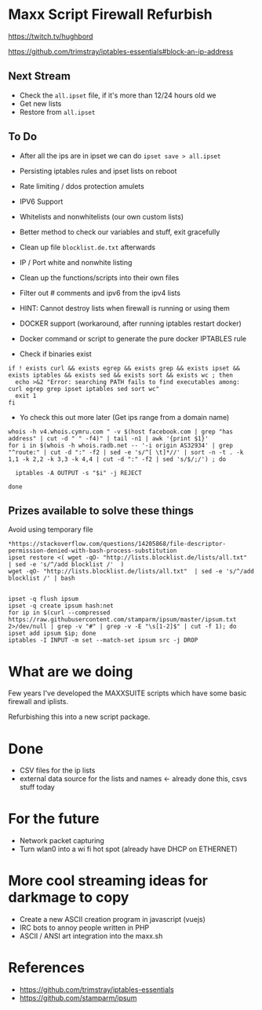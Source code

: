 # Maxx Script Firewall Refurbish

https://twitch.tv/hughbord

https://github.com/trimstray/iptables-essentials#block-an-ip-address

## Next Stream

* Check the `all.ipset` file, if it's more than 12/24 hours old we
 * Get new lists
 * Restore from `all.ipset`

## To Do

* After all the ips are in ipset we can do `ipset save > all.ipset`
* Persisting iptables rules and ipset lists on reboot
* Rate limiting / ddos protection amulets
* IPV6 Support
* Whitelists and nonwhitelists (our own custom lists)
* Better method to check our variables and stuff, exit gracefully
* Clean up file `blocklist.de.txt` afterwards
* IP / Port white and nonwhite listing
* Clean up the functions/scripts into their own files
* Filter out # comments and ipv6 from the ipv4 lists
* HINT: Cannot destroy lists when firewall is running or using them
* DOCKER support (workaround, after running iptables restart docker)
 * Docker command or script to generate the pure docker IPTABLES rule

* Check if binaries exist

```
if ! exists curl && exists egrep && exists grep && exists ipset && exists iptables && exists sed && exists sort && exists wc ; then
  echo >&2 "Error: searching PATH fails to find executables among: curl egrep grep ipset iptables sed sort wc"
  exit 1
fi
```

* Yo check this out more later (Get ips range from a domain name)

```
whois -h v4.whois.cymru.com " -v $(host facebook.com | grep "has address" | cut -d " " -f4)" | tail -n1 | awk '{print $1}'
for i in $(whois -h whois.radb.net -- '-i origin AS32934' | grep "^route:" | cut -d ":" -f2 | sed -e 's/^[ \t]*//' | sort -n -t . -k 1,1 -k 2,2 -k 3,3 -k 4,4 | cut -d ":" -f2 | sed 's/$/;/') ; do

  iptables -A OUTPUT -s "$i" -j REJECT

done
```


## Prizes available to solve these things 

Avoid using temporary file

```
*https://stackoverflow.com/questions/14205868/file-descriptor-permission-denied-with-bash-process-substitution
ipset restore <( wget -qO- "http://lists.blocklist.de/lists/all.txt"  | sed -e 's/^/add blocklist /'  )
wget -qO- "http://lists.blocklist.de/lists/all.txt"  | sed -e 's/^/add blocklist /' | bash


ipset -q flush ipsum
ipset -q create ipsum hash:net
for ip in $(curl --compressed https://raw.githubusercontent.com/stamparm/ipsum/master/ipsum.txt 2>/dev/null | grep -v "#" | grep -v -E "\s[1-2]$" | cut -f 1); do ipset add ipsum $ip; done
iptables -I INPUT -m set --match-set ipsum src -j DROP
```

# What are we doing

Few years I've developed the MAXXSUITE scripts which have some basic firewall and iplists.

Refurbishing this into a new script package.

# Done

* CSV files for the ip lists
* external data source for the lists and names <- already done this, csvs stuff today

# For the future

* Network packet capturing
* Turn wlan0 into a wi fi hot spot (already have DHCP on ETHERNET)

# More cool streaming ideas for darkmage to copy

* Create a new ASCII creation program in javascript (vuejs)
* IRC bots to annoy people written in PHP
* ASCII / ANSI art integration into the maxx.sh

# References

* https://github.com/trimstray/iptables-essentials
* https://github.com/stamparm/ipsum